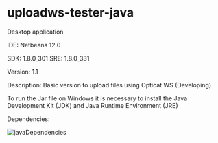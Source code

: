 # uploadws-tester-java
Desktop application

IDE: Netbeans 12.0

SDK: 1.8.0_301
SRE: 1.8.0_331

Version: 1.1

Description: Basic version to upload files using Opticat WS (Developing)

To run the Jar file on Windows it is necessary to install the Java Development Kit (JDK) and Java Runtime Environment (JRE) 

Dependencies:

![javaDependencies](https://user-images.githubusercontent.com/88451423/133518263-a09a4a33-bf13-4a5d-bdf2-6feae8d56608.png)
